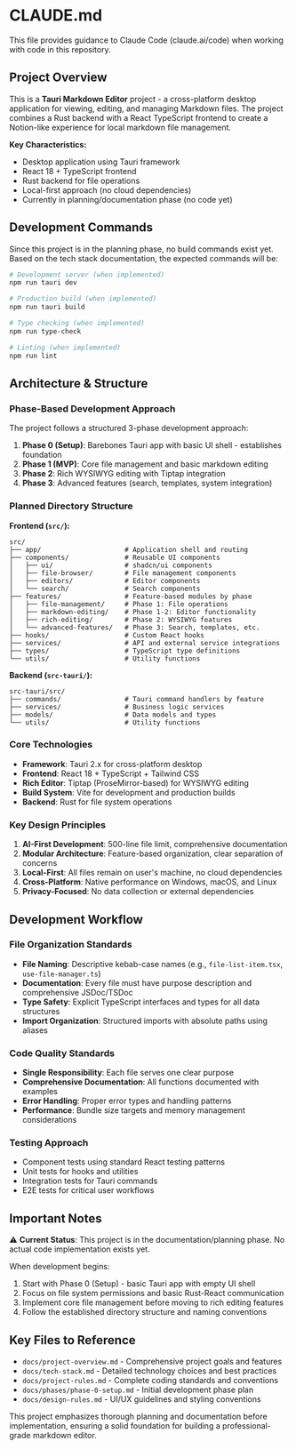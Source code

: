 # CLAUDE.md

This file provides guidance to Claude Code (claude.ai/code) when working with code in this repository.

## Project Overview

This is a **Tauri Markdown Editor** project - a cross-platform desktop application for viewing, editing, and managing Markdown files. The project combines a Rust backend with a React TypeScript frontend to create a Notion-like experience for local markdown file management.

**Key Characteristics:**
- Desktop application using Tauri framework
- React 18 + TypeScript frontend
- Rust backend for file operations
- Local-first approach (no cloud dependencies)
- Currently in planning/documentation phase (no code yet)

## Development Commands

Since this project is in the planning phase, no build commands exist yet. Based on the tech stack documentation, the expected commands will be:

```bash
# Development server (when implemented)
npm run tauri dev

# Production build (when implemented)  
npm run tauri build

# Type checking (when implemented)
npm run type-check

# Linting (when implemented)
npm run lint
```

## Architecture & Structure

### Phase-Based Development Approach

The project follows a structured 3-phase development approach:

1. **Phase 0 (Setup)**: Barebones Tauri app with basic UI shell - establishes foundation
2. **Phase 1 (MVP)**: Core file management and basic markdown editing
3. **Phase 2**: Rich WYSIWYG editing with Tiptap integration
4. **Phase 3**: Advanced features (search, templates, system integration)

### Planned Directory Structure

**Frontend (`src/`):**
```
src/
├── app/                     # Application shell and routing
├── components/              # Reusable UI components
│   ├── ui/                  # shadcn/ui components
│   ├── file-browser/        # File management components
│   ├── editors/             # Editor components
│   └── search/              # Search components
├── features/                # Feature-based modules by phase
│   ├── file-management/     # Phase 1: File operations
│   ├── markdown-editing/    # Phase 1-2: Editor functionality
│   ├── rich-editing/        # Phase 2: WYSIWYG features
│   └── advanced-features/   # Phase 3: Search, templates, etc.
├── hooks/                   # Custom React hooks
├── services/                # API and external service integrations
├── types/                   # TypeScript type definitions
└── utils/                   # Utility functions
```

**Backend (`src-tauri/`):**
```
src-tauri/src/
├── commands/                # Tauri command handlers by feature
├── services/                # Business logic services
├── models/                  # Data models and types
└── utils/                   # Utility functions
```

### Core Technologies

- **Framework**: Tauri 2.x for cross-platform desktop
- **Frontend**: React 18 + TypeScript + Tailwind CSS
- **Rich Editor**: Tiptap (ProseMirror-based) for WYSIWYG editing
- **Build System**: Vite for development and production builds
- **Backend**: Rust for file system operations

### Key Design Principles

1. **AI-First Development**: 500-line file limit, comprehensive documentation
2. **Modular Architecture**: Feature-based organization, clear separation of concerns
3. **Local-First**: All files remain on user's machine, no cloud dependencies
4. **Cross-Platform**: Native performance on Windows, macOS, and Linux
5. **Privacy-Focused**: No data collection or external dependencies

## Development Workflow

### File Organization Standards

- **File Naming**: Descriptive kebab-case names (e.g., `file-list-item.tsx`, `use-file-manager.ts`)
- **Documentation**: Every file must have purpose description and comprehensive JSDoc/TSDoc
- **Type Safety**: Explicit TypeScript interfaces and types for all data structures
- **Import Organization**: Structured imports with absolute paths using aliases

### Code Quality Standards

- **Single Responsibility**: Each file serves one clear purpose
- **Comprehensive Documentation**: All functions documented with examples
- **Error Handling**: Proper error types and handling patterns
- **Performance**: Bundle size targets and memory management considerations

### Testing Approach

- Component tests using standard React testing patterns
- Unit tests for hooks and utilities
- Integration tests for Tauri commands
- E2E tests for critical user workflows

## Important Notes

⚠️ **Current Status**: This project is in the documentation/planning phase. No actual code implementation exists yet.

When development begins:
1. Start with Phase 0 (Setup) - basic Tauri app with empty UI shell
2. Focus on file system permissions and basic Rust-React communication
3. Implement core file management before moving to rich editing features
4. Follow the established directory structure and naming conventions

## Key Files to Reference

- `docs/project-overview.md` - Comprehensive project goals and features
- `docs/tech-stack.md` - Detailed technology choices and best practices
- `docs/project-rules.md` - Complete coding standards and conventions
- `docs/phases/phase-0-setup.md` - Initial development phase plan
- `docs/design-rules.md` - UI/UX guidelines and styling conventions

This project emphasizes thorough planning and documentation before implementation, ensuring a solid foundation for building a professional-grade markdown editor.
